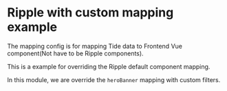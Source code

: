 # Ripple with custom mapping example

The mapping config is for mapping Tide data to Frontend Vue component(Not have to be Ripple components).

This is a example for overriding the Ripple default component mapping.

In this module, we are override the `heroBanner` mapping with custom filters.
